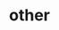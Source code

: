 ---
layout: page
title: other
nav: true
nav_order: 4
dropdown: true
children:
    - title: Datasets
      permalink: /datasets/
    - title: divider 
    - title: Useful links
      permalink: /links/
    - title: divider
    - title: Other writing
      permalink: /otherWriting/
    - title: divider
    - title: SALDRU December Workshop
      permalink: /decemberWorkshop/
    - title: divider
    - title: About this website
      permalink: /aboutwebsite/
---